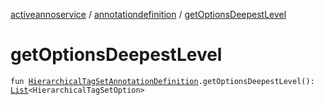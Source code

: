 [activeannoservice](../index.md) / [annotationdefinition](index.md) / [getOptionsDeepestLevel](./get-options-deepest-level.md)

# getOptionsDeepestLevel

`fun `[`HierarchicalTagSetAnnotationDefinition`](-hierarchical-tag-set-annotation-definition/index.md)`.getOptionsDeepestLevel(): `[`List`](https://kotlinlang.org/api/latest/jvm/stdlib/kotlin.collections/-list/index.html)`<HierarchicalTagSetOption>`
